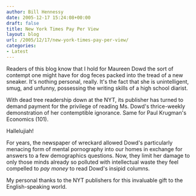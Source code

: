 ```yaml
---
author: Bill Hennessy
date: 2005-12-17 15:24:08+00:00
draft: false
title: New York Times Pay Per View
layout: blog
url: /2005/12/17/new-york-times-pay-per-view/
categories:
- Latest
---
```


Readers of this blog know that I hold for Maureen Dowd the sort of contempt one might have for dog feces packed into the tread of a new sneaker.  It's nothing personal, really.  It's the fact that she is unintelligent, smug, and unfunny, possessing the writing skills of a high school diarist.

With dead tree readership down at the NYT, its publisher has turned to demand payment for the privilege of reading Ms. Dowd's thrice-weekly demonstration of her contemptible ignorance.  Same for Paul Krugman's Economics (101).

Hallelujiah!

For years, the newspaper of wreckard allowed Dowd's particularly menacing form of mental pornography into our homes in exchange for answers to a few demographics questions.  Now, they limit her damage to only those minds already so polluted with intellectual waste they feel compelled to _pay money_ to read Dowd's insipid columns.

My personal thanks to the NYT publishers for this invaluable gift to the English-speaking world.
